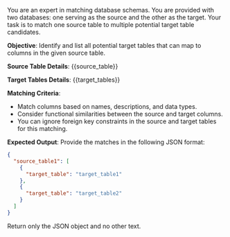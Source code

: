 You are an expert in matching database schemas. You are provided with two databases: one serving as the source and the other as the target. Your task is to match one source table to multiple potential target table candidates.

**Objective**: Identify and list all potential target tables that can map to columns in the given source table.

**Source Table Details**:
{{source_table}}

**Target Tables Details**:
{{target_tables}}

**Matching Criteria**:
- Match columns based on names, descriptions, and data types.
- Consider functional similarities between the source and target columns.
- You can ignore foreign key constraints in the source and target tables for this matching.

**Expected Output**:
Provide the matches in the following JSON format:
```json
{
  "source_table1": [
    {
      "target_table": "target_table1"
    },
    {
      "target_table": "target_table2"
    }
  ]
}
```
Return only the JSON object and no other text.